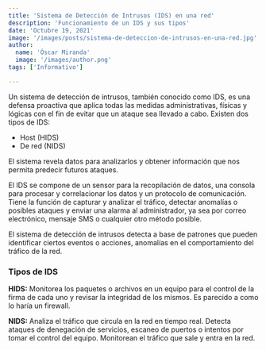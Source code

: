 ```yaml
---
title: 'Sistema de Detección de Intrusos (IDS) en una red'
description: 'Funcionamiento de un IDS y sus tipos'
date: 'Octubre 19, 2021'
image: '/images/posts/sistema-de-deteccion-de-intrusos-en-una-red.jpg'
author:
  name: 'Óscar Miranda'
  image: '/images/author.png'
tags: ['Informativo']

---
```


Un sistema de detección de intrusos, también conocido como IDS, es una defensa
proactiva que aplica todas las medidas administrativas, físicas y lógicas con el
fin de evitar que un ataque sea llevado a cabo. Existen dos tipos de IDS:

- Host (HIDS)
- De red (NIDS)

El sistema revela datos para analizarlos y obtener información que nos permita
predecir futuros ataques.

El IDS se compone de un sensor para la recopilación de datos, una consola para
procesar y correlacionar los datos y un protocolo de comunicación. Tiene la
función de capturar y analizar el tráfico, detectar anomalías o posibles ataques
y enviar una alarma al administrador, ya sea por correo electrónico, mensaje SMS
o cualquier otro método posible.

El sistema de detección de intrusos detecta a base de patrones que pueden
identificar ciertos eventos o acciones, anomalías en el comportamiento del
tráfico de la red.

### Tipos de IDS

**HIDS:** Monitorea los paquetes o archivos en un equipo para el control de la
firma de cada uno y revisar la integridad de los mismos. Es parecido a como lo
haría un firewall.

**NIDS:** Analiza el tráfico que circula en la red en tiempo real. Detecta
ataques de denegación de servicios, escaneo de puertos o intentos por tomar el
control del equipo. Monitorean el tráfico que sale y entra en la red.
